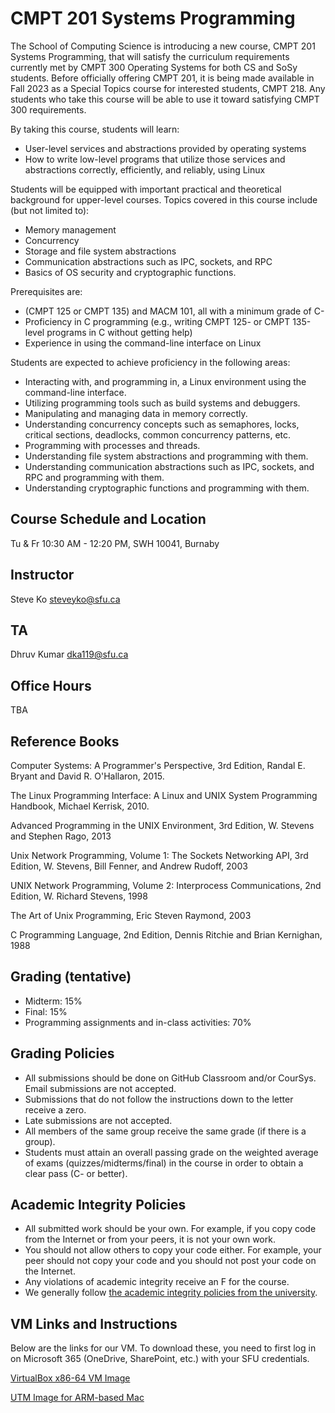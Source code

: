 # CMPT 201 Systems Programming

The School of Computing Science is introducing a new course, CMPT 201 Systems Programming, that will
satisfy the curriculum requirements currently met by CMPT 300 Operating Systems for both CS and SoSy
students. Before officially offering CMPT 201, it is being made available in Fall 2023 as a Special
Topics course for interested students, CMPT 218. Any students who take this course will be able to
use it toward satisfying CMPT 300 requirements.

By taking this course, students will learn:

* User-level services and abstractions provided by operating systems
* How to write low-level programs that utilize those services and abstractions correctly,
  efficiently, and reliably, using Linux

Students will be equipped with important practical and theoretical background for upper-level
courses. Topics covered in this course include (but not limited to):

* Memory management
* Concurrency
* Storage and file system abstractions
* Communication abstractions such as IPC, sockets, and RPC
* Basics of OS security and cryptographic functions.

Prerequisites are:

* (CMPT 125 or CMPT 135) and MACM 101, all with a minimum grade of C-
* Proficiency in C programming (e.g., writing CMPT 125- or CMPT 135-level programs in C without
  getting help)
* Experience in using the command-line interface on Linux

Students are expected to achieve proficiency in the following areas:

* Interacting with, and programming in, a Linux environment using the command-line interface.
* Utilizing programming tools such as build systems and debuggers.
* Manipulating and managing data in memory correctly.
* Understanding concurrency concepts such as semaphores, locks, critical sections, deadlocks, common
  concurrency patterns, etc.
* Programming with processes and threads.
* Understanding file system abstractions and programming with them.
* Understanding communication abstractions such as IPC, sockets, and RPC and programming with them.
* Understanding cryptographic functions and programming with them.

## Course Schedule and Location

Tu & Fr 10:30 AM - 12:20 PM, SWH 10041, Burnaby

## Instructor

Steve Ko <steveyko@sfu.ca>

## TA

Dhruv Kumar <dka119@sfu.ca>

## Office Hours

TBA

## Reference Books

Computer Systems: A Programmer's Perspective, 3rd Edition, Randal E. Bryant and David R. O'Hallaron,
2015.

The Linux Programming Interface: A Linux and UNIX System Programming Handbook, Michael Kerrisk,
2010.

Advanced Programming in the UNIX Environment, 3rd Edition, W. Stevens and Stephen Rago, 2013

Unix Network Programming, Volume 1: The Sockets Networking API, 3rd Edition, W. Stevens, Bill
Fenner, and Andrew Rudoff, 2003

UNIX Network Programming, Volume 2: Interprocess Communications, 2nd Edition, W. Richard Stevens,
1998

The Art of Unix Programming, Eric Steven Raymond, 2003

C Programming Language, 2nd Edition, Dennis Ritchie and Brian Kernighan, 1988

## Grading (tentative)

* Midterm: 15%
* Final: 15%
* Programming assignments and in-class activities: 70%

## Grading Policies

* All submissions should be done on GitHub Classroom and/or CourSys. Email submissions are not
  accepted.
* Submissions that do not follow the instructions down to the letter receive a zero.
* Late submissions are not accepted.
* All members of the same group receive the same grade (if there is a group).
* Students must attain an overall passing grade on the weighted average of exams
  (quizzes/midterms/final) in the course in order to obtain a clear pass (C- or better).

## Academic Integrity Policies

* All submitted work should be your own. For example, if you copy code from the Internet or from
  your peers, it is not your own work.
* You should not allow others to copy your code either. For example, your peer should not copy your
  code and you should not post your code on the Internet.
* Any violations of academic integrity receive an F for the course.
* We generally follow [the academic integrity policies from the
  university](http://www.sfu.ca/students/academicintegrity.html).

## VM Links and Instructions

Below are the links for our VM. To download these, you need to first log in on Microsoft 365
(OneDrive, SharePoint, etc.) with your SFU credentials.

[VirtualBox x86-64 VM Image]()

[UTM Image for ARM-based Mac]()
